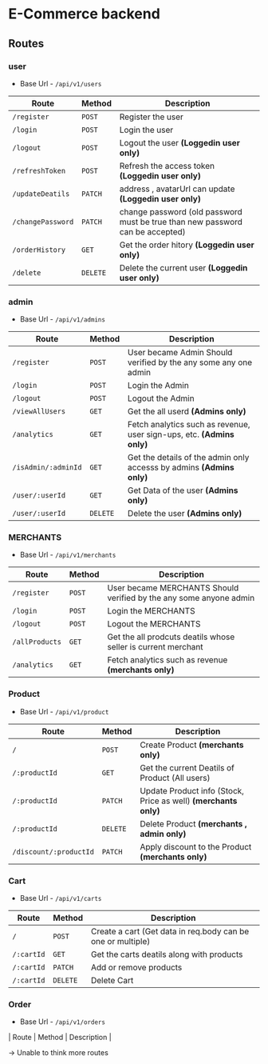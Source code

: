 # E-Commerce backend


## Routes


### user

- Base Url - `/api/v1/users`

| Route             | Method   | Description                                                                   |
| ----------------- | -------- | ----------------------------------------------------------------------------- |
| `/register`       | `POST`   | Register the user                                                             |
| `/login`          | `POST`   | Login the user                                                                |
| `/logout`         | `POST`   | Logout the user **(Loggedin user only)**                                      |
| `/refreshToken`   | `POST`   | Refresh the access token **(Loggedin user only)**                             |
| `/updateDeatils`  | `PATCH`  | address , avatarUrl can update **(Loggedin user only)**                       |
| `/changePassword` | `PATCH`  | change password (old password must be true than new password can be accepted) |
| `/orderHistory`   | `GET`    | Get the order hitory **(Loggedin user only)**                                 |
| `/delete`         | `DELETE` | Delete the current user **(Loggedin user only)**                              |


### admin

- Base Url - `/api/v1/admins`

| Route               | Method   | Description                                                             |
| ------------------- | -------- | ----------------------------------------------------------------------- |
| `/register`         | `POST`   | User became Admin Should verified by the any some any one admin         |
| `/login`            | `POST`   | Login the Admin                                                         |
| `/logout`           | `POST`   | Logout the Admin                                                        |
| `/viewAllUsers`     | `GET`    | Get the all userd **(Admins only)**                                     |
| `/analytics`        | `GET`    | Fetch analytics such as revenue, user sign-ups, etc. **(Admins only)**  |
| `/isAdmin/:adminId` | `GET`    | Get the details of the admin only accesss by admins   **(Admins only)** |
| `/user/:userId`     | `GET`    | Get Data of the user  **(Admins only)**                                 |
| `/user/:userId`     | `DELETE` | Delete the user **(Admins only)**                                       |

### MERCHANTS

- Base Url - `/api/v1/merchants`

| Route          | Method | Description                                                        |
| -------------- | ------ | ------------------------------------------------------------------ |
| `/register`    | `POST` | User became MERCHANTS Should verified by the any some anyone admin |
| `/login`       | `POST` | Login the MERCHANTS                                                |
| `/logout`      | `POST` | Logout the MERCHANTS                                               |
| `/allProducts` | `GET`  | Get the all prodcuts deatils whose seller is current merchant      |
| `/analytics`   | `GET`  | Fetch analytics such as revenue **(merchants only)**               |

### Product

- Base Url - `/api/v1/product`

| Route                  | Method   | Description                                                     |
| ---------------------- | -------- | --------------------------------------------------------------- |
| `/`                    | `POST`   | Create Product **(merchants only)**                             |
| `/:productId`          | `GET`    | Get the current Deatils of Product  (All users)                 |
| `/:productId`          | `PATCH`  | Update Product info (Stock, Price as well) **(merchants only)** |
| `/:productId`          | `DELETE` | Delete Product **(merchants , admin only)**                     |
| `/discount/:productId` | `PATCH`  | Apply discount to the Product **(merchants only)**              |



### Cart

- Base Url - `/api/v1/carts`

| Route      | Method   | Description                                                 |
| ---------- | -------- | ----------------------------------------------------------- |
| `/`        | `POST`   | Create a cart (Get data in req.body can be one or multiple) |
| `/:cartId` | `GET`    | Get the carts deatils along with products                   |
| `/:cartId` | `PATCH`  | Add or remove products                                      |
| `/:cartId` | `DELETE` | Delete Cart                                                 |

### Order


- Base Url - `/api/v1/orders`

| Route          | Method | Description                                                        |



-> Unable to think more routes